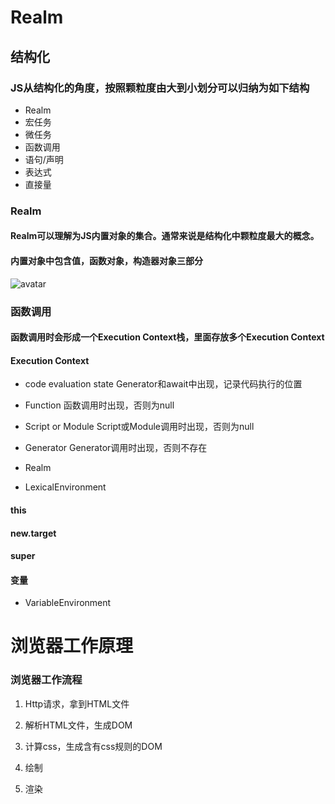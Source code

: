<!--
 * @Descripttion: 
 * @Author: wyao
 * @Date: 2020-04-15 00:55:59
 * @LastEditors: wyao
 * @LastEditTime: 2020-05-13 23:27:41
 -->
# Realm

## 结构化

### JS从结构化的角度，按照颗粒度由大到小划分可以归纳为如下结构

* Realm
* 宏任务
* 微任务
* 函数调用
* 语句/声明
* 表达式
* 直接量

### Realm

#### Realm可以理解为JS内置对象的集合。通常来说是结构化中颗粒度最大的概念。

#### 内置对象中包含值，函数对象，构造器对象三部分

![avatar](https://static001.geekbang.org/resource/image/6c/d0/6cb1df319bbc7c7f948acfdb9ffd99d0.png)

### 函数调用

#### 函数调用时会形成一个Execution Context栈，里面存放多个Execution Context

#### Execution Context

* code evaluation state
Generator和await中出现，记录代码执行的位置

* Function 
函数调用时出现，否则为null

* Script or Module
Script或Module调用时出现，否则为null

* Generator
Generator调用时出现，否则不存在

* Realm

* LexicalEnvironment

#### this

#### new.target

#### super

#### 变量

* VariableEnvironment

# 浏览器工作原理

### 浏览器工作流程

1. Http请求，拿到HTML文件

2. 解析HTML文件，生成DOM

3. 计算css，生成含有css规则的DOM

4. 绘制

5. 渲染

